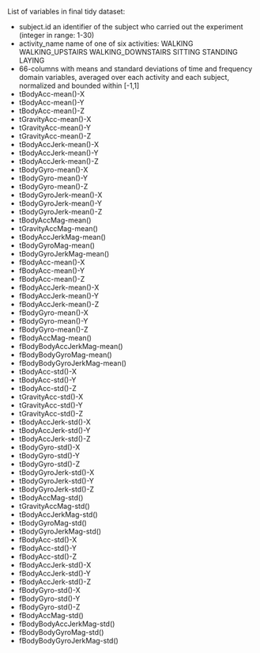 List of variables in final tidy dataset:

- subject.id
	an identifier of the subject who carried out the experiment (integer in range: 1-30)
- activity_name
	name of one of six activities:
		WALKING
		WALKING_UPSTAIRS
		WALKING_DOWNSTAIRS
		SITTING
		STANDING
		LAYING
- 66-columns with means and standard deviations of time and frequency domain variables, averaged over each activity and each subject, normalized and bounded within [-1,1]
- tBodyAcc-mean()-X           
- tBodyAcc-mean()-Y          
- tBodyAcc-mean()-Z           
- tGravityAcc-mean()-X        
- tGravityAcc-mean()-Y        
- tGravityAcc-mean()-Z       
- tBodyAccJerk-mean()-X  
- tBodyAccJerk-mean()-Y   
- tBodyAccJerk-mean()-Z       
- tBodyGyro-mean()-X         
- tBodyGyro-mean()-Y       
- tBodyGyro-mean()-Z
- tBodyGyroJerk-mean()-X     
- tBodyGyroJerk-mean()-Y     
- tBodyGyroJerk-mean()-Z     
- tBodyAccMag-mean()
- tGravityAccMag-mean()      
- tBodyAccJerkMag-mean()    
- tBodyGyroMag-mean()     
- tBodyGyroJerkMag-mean() 
- fBodyAcc-mean()-X           
- fBodyAcc-mean()-Y          
- fBodyAcc-mean()-Z       
- fBodyAccJerk-mean()-X       
- fBodyAccJerk-mean()-Y       
- fBodyAccJerk-mean()-Z      
- fBodyGyro-mean()-X          
- fBodyGyro-mean()-Y          
- fBodyGyro-mean()-Z          
- fBodyAccMag-mean()
- fBodyBodyAccJerkMag-mean()
- fBodyBodyGyroMag-mean()
- fBodyBodyGyroJerkMag-mean()
- tBodyAcc-std()-X           
- tBodyAcc-std()-Y            
- tBodyAcc-std()-Z
- tGravityAcc-std()-X
- tGravityAcc-std()-Y   
- tGravityAcc-std()-Z
- tBodyAccJerk-std()-X
- tBodyAccJerk-std()-Y
- tBodyAccJerk-std()-Z     
- tBodyGyro-std()-X
- tBodyGyro-std()-Y
- tBodyGyro-std()-Z
- tBodyGyroJerk-std()-X 
- tBodyGyroJerk-std()-Y
- tBodyGyroJerk-std()-Z
- tBodyAccMag-std() 
- tGravityAccMag-std() 
- tBodyAccJerkMag-std()
- tBodyGyroMag-std()       
- tBodyGyroJerkMag-std()
- fBodyAcc-std()-X
- fBodyAcc-std()-Y       
- fBodyAcc-std()-Z            
- fBodyAccJerk-std()-X        
- fBodyAccJerk-std()-Y  
- fBodyAccJerk-std()-Z        
- fBodyGyro-std()-X           
- fBodyGyro-std()-Y           
- fBodyGyro-std()-Z      
- fBodyAccMag-std()          
- fBodyBodyAccJerkMag-std()   
- fBodyBodyGyroMag-std()   
- fBodyBodyGyroJerkMag-std()

